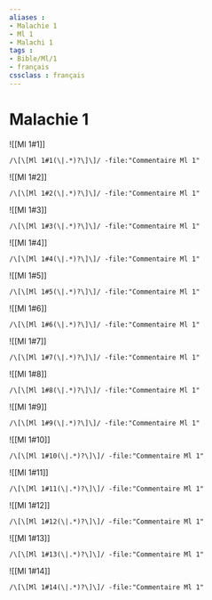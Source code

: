 ```yaml
---
aliases : 
- Malachie 1
- Ml 1
- Malachi 1
tags : 
- Bible/Ml/1
- français
cssclass : français
---
```


# Malachie 1

![[Ml 1#1]]

```query
/\[\[Ml 1#1(\|.*)?\]\]/ -file:"Commentaire Ml 1"
```

![[Ml 1#2]]

```query
/\[\[Ml 1#2(\|.*)?\]\]/ -file:"Commentaire Ml 1"
```

![[Ml 1#3]]

```query
/\[\[Ml 1#3(\|.*)?\]\]/ -file:"Commentaire Ml 1"
```

![[Ml 1#4]]

```query
/\[\[Ml 1#4(\|.*)?\]\]/ -file:"Commentaire Ml 1"
```

![[Ml 1#5]]

```query
/\[\[Ml 1#5(\|.*)?\]\]/ -file:"Commentaire Ml 1"
```

![[Ml 1#6]]

```query
/\[\[Ml 1#6(\|.*)?\]\]/ -file:"Commentaire Ml 1"
```

![[Ml 1#7]]

```query
/\[\[Ml 1#7(\|.*)?\]\]/ -file:"Commentaire Ml 1"
```

![[Ml 1#8]]

```query
/\[\[Ml 1#8(\|.*)?\]\]/ -file:"Commentaire Ml 1"
```

![[Ml 1#9]]

```query
/\[\[Ml 1#9(\|.*)?\]\]/ -file:"Commentaire Ml 1"
```

![[Ml 1#10]]

```query
/\[\[Ml 1#10(\|.*)?\]\]/ -file:"Commentaire Ml 1"
```

![[Ml 1#11]]

```query
/\[\[Ml 1#11(\|.*)?\]\]/ -file:"Commentaire Ml 1"
```

![[Ml 1#12]]

```query
/\[\[Ml 1#12(\|.*)?\]\]/ -file:"Commentaire Ml 1"
```

![[Ml 1#13]]

```query
/\[\[Ml 1#13(\|.*)?\]\]/ -file:"Commentaire Ml 1"
```

![[Ml 1#14]]

```query
/\[\[Ml 1#14(\|.*)?\]\]/ -file:"Commentaire Ml 1"
```

